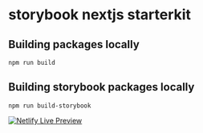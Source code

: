 # storybook nextjs starterkit

## Building packages locally
```
npm run build
```

## Building storybook packages locally
```
npm run build-storybook
```

[![Netlify Live Preview](https://api.netlify.com/api/v1/badges/690fb31f-c640-4811-bd45-175a73896b33/deploy-status)](https://storybook-nextjs-starterkit.netlify.app/)
